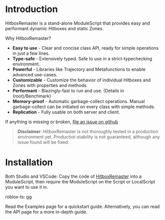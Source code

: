 # Introduction
HitboxRemaster is a stand-alone ModuleScript that provides easy and performant dynamic Hitboxes and static Zones.

Why HitboxRemaster?
- **Easy to use** - Clear and concise class API, ready for simple operations in just a few lines.
- **Type-safe** - Extensively typed. Safe to use in a strict-typechecking environment.
- **Powerful** - Libraries like Trajectory and Metafunctions to enable advanced use-cases.
- **Customizable** - Customize the behavior of individual Hitboxes and Zones with properties and methods.
- **Performant** - Blazingly-fast to run and use. (Details in (root)/Benchmark)
- **Memory-proof** - Automatic garbage-collect operations. Manual garbage-collect can be initiated on every class with simple methods.
- **Replication** - Fully usable on both server and client.

If anything is missing or broken, [file an issue on github](https://github.com/LadyCelastia/HitboxRemaster/issues)

> **Disclaimer**: HitboxRemaster is not thoroughly tested in a production environment yet. Productiot-stability is not guaranteed, although any issue found will be fixed.

# Installation
Both Studio and VSCode:
Copy the code of [HitboxRemaster](https://github.com/LadyCelastia/HitboxRemaster/blob/main/src/init.lua) into a ModuleScript, then require the ModuleScript on the Script or LocalScript you want to use it in.

roblox-ts:
gg

Read the Examples page for a quickstart guide. Alternatively, you can read the API page for a more in-depth guide.
